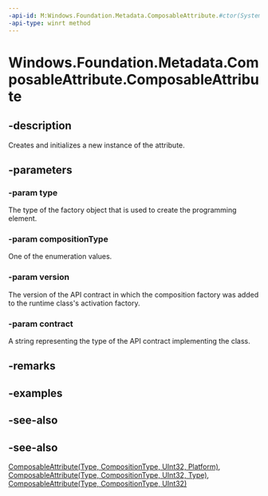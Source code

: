 ```yaml
---
-api-id: M:Windows.Foundation.Metadata.ComposableAttribute.#ctor(System.Type,Windows.Foundation.Metadata.CompositionType,System.UInt32,System.String)
-api-type: winrt method
---
```


<!-- Method syntax
public ComposableAttribute(System.Type type, Windows.Foundation.Metadata.CompositionType compositionType, System.UInt32 version, System.String contract)
-->

# Windows.Foundation.Metadata.ComposableAttribute.ComposableAttribute

## -description
Creates and initializes a new instance of the attribute.

## -parameters
### -param type
The type of the factory object that is used to create the programming element.

### -param compositionType
One of the enumeration values.

### -param version
The version of the API contract in which the composition factory was added to the runtime class's activation factory.

### -param contract
A string representing the type of the API contract implementing the class.

## -remarks

## -examples

## -see-also

## -see-also

[ComposableAttribute(Type, CompositionType, UInt32, Platform)](composableattribute_composableattribute_1123439749.md),
[ComposableAttribute(Type, CompositionType, UInt32, Type)](composableattribute_composableattribute_1921535771.md),
[ComposableAttribute(Type, CompositionType, UInt32)](composableattribute_composableattribute_1994874973.md)
